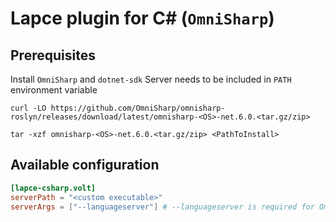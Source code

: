 # Lapce plugin for C# (`OmniSharp`)

## Prerequisites

Install `OmniSharp` and `dotnet-sdk`
Server needs to be included in `PATH` environment variable

```shell
curl -LO https://github.com/OmniSharp/omnisharp-roslyn/releases/download/latest/omnisharp-<OS>-net.6.0.<tar.gz/zip>

tar -xzf omnisharp-<OS>-net.6.0.<tar.gz/zip> <PathToInstall>

```

## Available configuration

```toml
[lapce-csharp.volt]
serverPath = "<custom executable>"
serverArgs = ["--languageserver"] # --languageserver is required for OmniSharp
```
